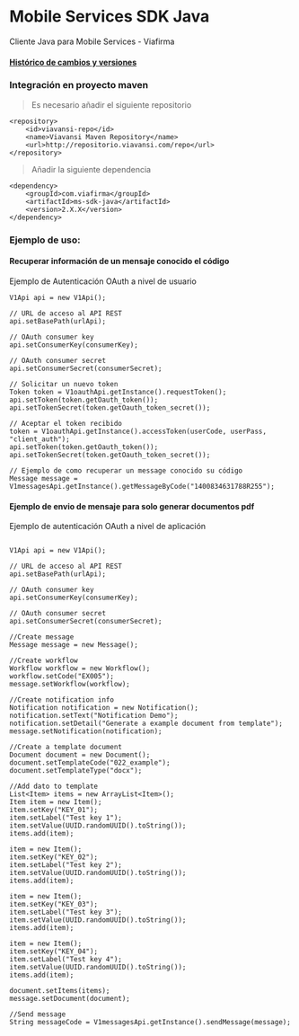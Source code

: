 Mobile Services SDK Java
==========

Cliente Java para Mobile Services - Viafirma

#### [Histórico de cambios y versiones](History.md)

### Integración en proyecto maven

> Es necesario añadir el siguiente repositorio
`````
<repository>
	<id>viavansi-repo</id>
	<name>Viavansi Maven Repository</name>
	<url>http://repositorio.viavansi.com/repo</url>
</repository>
`````
> Añadir la siguiente dependencia
`````
<dependency>
	<groupId>com.viafirma</groupId>
	<artifactId>ms-sdk-java</artifactId>
	<version>2.X.X</version>
</dependency>
`````

### Ejemplo de uso:

#### Recuperar información de un mensaje conocido el código

Ejemplo de Autenticación OAuth a nivel de usuario

````
V1Api api = new V1Api();

// URL de acceso al API REST
api.setBasePath(urlApi);

// OAuth consumer key
api.setConsumerKey(consumerKey);

// OAuth consumer secret
api.setConsumerSecret(consumerSecret);

// Solicitar un nuevo token
Token token = V1oauthApi.getInstance().requestToken();
api.setToken(token.getOauth_token());
api.setTokenSecret(token.getOauth_token_secret());

// Aceptar el token recibido
token = V1oauthApi.getInstance().accessToken(userCode, userPass, "client_auth");
api.setToken(token.getOauth_token());
api.setTokenSecret(token.getOauth_token_secret());

// Ejemplo de como recuperar un message conocido su código
Message message = V1messagesApi.getInstance().getMessageByCode("1400834631788R255");
````

#### Ejemplo de envio de mensaje para solo generar documentos pdf

Ejemplo de autenticación OAuth a nivel de aplicación

````

V1Api api = new V1Api();

// URL de acceso al API REST
api.setBasePath(urlApi);

// OAuth consumer key
api.setConsumerKey(consumerKey);

// OAuth consumer secret
api.setConsumerSecret(consumerSecret);

//Create message
Message message = new Message();

//Create workflow
Workflow workflow = new Workflow();
workflow.setCode("EX005");
message.setWorkflow(workflow);

//Create notification info
Notification notification = new Notification();
notification.setText("Notification Demo");
notification.setDetail("Generate a example document from template");
message.setNotification(notification);

//Create a template document
Document document = new Document();
document.setTemplateCode("022_example");
document.setTemplateType("docx");

//Add dato to template
List<Item> items = new ArrayList<Item>();
Item item = new Item();
item.setKey("KEY_01");
item.setLabel("Test key 1");
item.setValue(UUID.randomUUID().toString());
items.add(item);

item = new Item();
item.setKey("KEY_02");
item.setLabel("Test key 2");
item.setValue(UUID.randomUUID().toString());
items.add(item);

item = new Item();
item.setKey("KEY_03");
item.setLabel("Test key 3");
item.setValue(UUID.randomUUID().toString());
items.add(item);

item = new Item();
item.setKey("KEY_04");
item.setLabel("Test key 4");
item.setValue(UUID.randomUUID().toString());
items.add(item);

document.setItems(items);
message.setDocument(document);

//Send message
String messageCode = V1messagesApi.getInstance().sendMessage(message);
````
